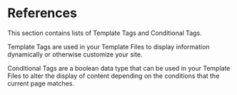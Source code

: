 # References

This section contains lists of Template Tags and Conditional Tags.

Template Tags are used in your Template Files to display information dynamically or otherwise customize your site.

Conditional Tags are a boolean data type that can be used in your Template Files to alter the display of content depending on the conditions that the current page matches.
